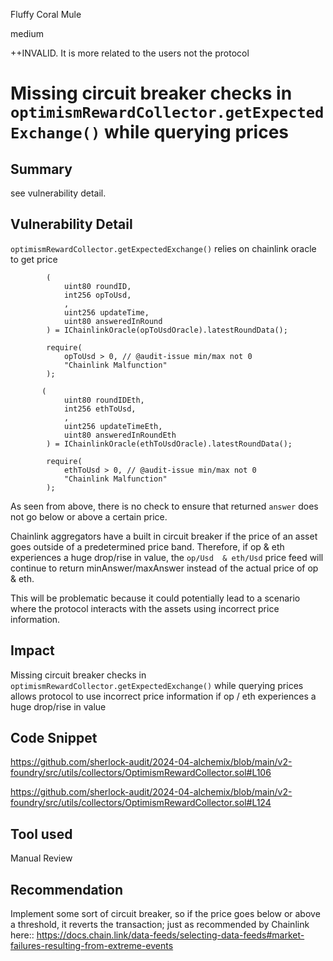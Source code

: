 Fluffy Coral Mule

medium

++INVALID. It is more related to the users not the protocol

# Missing circuit breaker checks in `optimismRewardCollector.getExpectedExchange()` while querying prices

## Summary
see vulnerability detail. 

## Vulnerability Detail
`optimismRewardCollector.getExpectedExchange()` relies on chainlink oracle to get price
```solidity
        (
            uint80 roundID,
            int256 opToUsd,
            ,
            uint256 updateTime,
            uint80 answeredInRound
        ) = IChainlinkOracle(opToUsdOracle).latestRoundData();
        
        require(
            opToUsd > 0, // @audit-issue min/max not 0
            "Chainlink Malfunction"
        );

```

```solidity
       (
            uint80 roundIDEth,
            int256 ethToUsd,
            ,
            uint256 updateTimeEth,
            uint80 answeredInRoundEth
        ) = IChainlinkOracle(ethToUsdOracle).latestRoundData();
        
        require(
            ethToUsd > 0, // @audit-issue min/max not 0
            "Chainlink Malfunction"
        ); 
```

As seen from above, there is no check to ensure that returned `answer`  does not go below or above a certain price.

Chainlink aggregators have a built in circuit breaker if the price of an asset goes outside of a predetermined price band. Therefore, if op & eth experiences a huge drop/rise in value, the `op/Usd  & eth/Usd` price feed will continue to return minAnswer/maxAnswer instead of the actual price of  op & eth.

This will be problematic because it could potentially lead to a scenario where the protocol interacts with the assets using incorrect price information.


## Impact
Missing circuit breaker checks in `optimismRewardCollector.getExpectedExchange()` while querying prices allows protocol to use incorrect price information if op / eth experiences a huge drop/rise in value
## Code Snippet
https://github.com/sherlock-audit/2024-04-alchemix/blob/main/v2-foundry/src/utils/collectors/OptimismRewardCollector.sol#L106

https://github.com/sherlock-audit/2024-04-alchemix/blob/main/v2-foundry/src/utils/collectors/OptimismRewardCollector.sol#L124
## Tool used

Manual Review

## Recommendation
Implement some sort of circuit breaker, so if the price goes below or above a threshold, it reverts the transaction; just as recommended by Chainlink here:: https://docs.chain.link/data-feeds/selecting-data-feeds#market-failures-resulting-from-extreme-events



